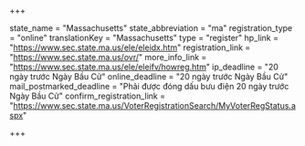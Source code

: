 +++

state_name = "Massachusetts"
state_abbreviation = "ma"
registration_type = "online"
translationKey = "Massachusetts"
type = "register"
hp_link = "https://www.sec.state.ma.us/ele/eleidx.htm"
registration_link = "https://www.sec.state.ma.us/ovr/"
more_info_link = "https://www.sec.state.ma.us/ele/eleifv/howreg.htm"
ip_deadline = "20 ngày trước Ngày Bầu Cử"
online_deadline = "20 ngày trước Ngày Bầu Cử"
mail_postmarked_deadline = "Phải được đóng dấu bưu điện 20 ngày trước Ngày Bầu Cử"
confirm_registration_link = "https://www.sec.state.ma.us/VoterRegistrationSearch/MyVoterRegStatus.aspx"

+++